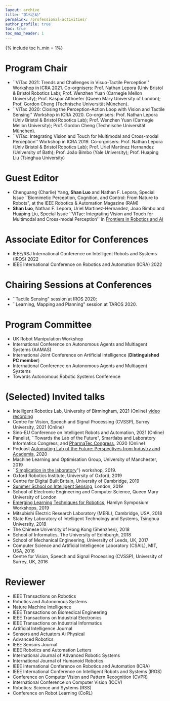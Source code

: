 ```yaml
---
layout: archive
title: "学术活动"
permalink: /professional-activities/
author_profile: true
toc: true
toc_max_header: 1
---
```

{% include toc h_min = 1%}


# Program Chair
* ``ViTac 2021: Trends and Challenges in Visuo-Tactile Perception'' Workshop in ICRA 2021. Co-orgnisers: Prof. Nathan Lepora (Univ Bristol \& Bristol Robotics Lab); Prof. Wenzhen Yuan (Carnegie Mellon University); Prof. Kaspar Althoefer (Queen Mary University of London); Prof. Gordon Cheng (Technische Universität München).
* ``ViTac 2020: Closing the Perception-Action Loop with Vision and Tactile Sensing'' Workshop in ICRA 2020. Co-orgnisers: Prof. Nathan Lepora (Univ Bristol \& Bristol Robotics Lab); Prof. Wenzhen Yuan (Carnegie Mellon University); Prof. Gordon Cheng (Technische Universität München).
* ``ViTac: Integrating Vision and Touch for Multimodal and Cross-modal Perception'' Workshop in ICRA 2019. Co-orgnisers: Prof. Nathan Lepora (Univ Bristol \& Bristol Robotics Lab); Prof. Uriel Martinez Hernandez (University of Bath); Prof. João Bimbo (Yale University); Prof. Huaping Liu (Tsinghua University)

# Guest Editor
* Chenguang (Charlie) Yang, **Shan Luo** and Nathan F. Lepora, Special Issue ``Biomimetic Perception, Cognition, and Control: From Nature to Robots", at the IEEE Robotics & Automation Magazine (RAM)
* **Shan Luo**, Nathan F. Lepora, Uriel Martinez-Hernandez, Joao Bimbo and Huaping Liu, Special Issue ``ViTac: Integrating Vision and Touch for Multimodal and Cross-modal Perception'' in [Frontiers in Robotics and AI](https://www.frontiersin.org/research-topics/10004/vitac-integrating-vision-and-touch-for-multimodal-and-cross-modal-perception)

# Associate Editor for Conferences
* IEEE/RSJ International Conference on Intelligent Robots and Systems (IROS) 2022
* IEEE International Conference on Robotics and Automation (ICRA) 2022

# Chairing Sessions at Conferences
* ``Tactile Sensing" session at IROS 2020;
* ``Learning, Mapping and Planning" session at TAROS 2020.

# Program Committee
* UK Robot Manipulation Workshop
* International Conference on Autonomous Agents and Multiagent Systems (AAMAS)
* International Joint Conference on Artificial Intelligence (**Distinguished PC member**)
* International Conference on Autonomous Agents and Multiagent Systems 
* Towards Autonomous Robotic Systems Conference

# (Selected) Invited talks
* Intelligent Robotics Lab, University of Birmingham, 2021 (Online) [video recording](https://www.youtube.com/watch?v=6y_t1On2M_c&t=121s)
* Centre for Vision, Speech and Signal Processing (CVSSP), Surrey University, 2021 (Online)
* Sino-EU Conference on Intelligent Robots and Automation, 2021 (Online)
* Panelist, ``Towards the Lab of the Future", Smartlabs and Laboratory Informatics Congress, and [PharmaTec Congress](https://www.oxfordglobal.co.uk/pharmatec-series-virtual/), 2020 (Online)
* Podcast [Automating Lab of the Future: Perspectives from Industry and Academia](https://www.oxfordglobal.co.uk/hub/automating-the-lab-of-the-future-perspectives-from-industry-and-academia/), 2020
* Machine Learning and Optimisation Group, University of Manchester, 2019
* ``[Simplication in the laboratory](https://sila-standard.com/register-now-for-sila-elrig-workshopdrug-discovery-2019-november-6th/#gallery)"} workshop, 2019.
* Oxford Robotics Institute, University of Oxford, 2019
* Centre for Digital Built Britain, University of Cambridge, 2019
* [Summer School on Intelligent Sensing](http://cis.eecs.qmul.ac.uk/school2019.html), London, 2019
* School of Electronic Engineering and Computer Science, Queen Mary University of London
* [Emerging Learning Techniques for Robotics](https://www.ukras.org/wp-content/uploads/2019/05/WAPM12-1.pdf), Hamlyn Symposium Workshops, 2019
* Mitsubishi Electric Research Laboratory (MERL), Cambridge, USA, 2018
* State Key Laboratory of Intelligent Technology and Systems, Tsinghua University, 2018
* The Chinese University of Hong Kong (Shenzhen), 2018
* School of Informatics, The University of Edinburgh, 2018
* School of Mechanical Engineering, University of Leeds, UK, 2017
* Computer Science and Artificial Intelligence Laboratory (CSAIL), MIT, USA, 2016
* Centre for Vision, Speech and Signal Processing (CVSSP), University of Surrey, UK, 2016

# Reviewer
* IEEE Transactions on Robotics
* Robotics and Autonomous Systems 
* Nature Machine Intelligence
* IEEE Transactions on Biomedical Engineering 
* IEEE Transactions on Industrial Electronics 
* IEEE Transactions on Industrial Informatics 
* Artificial Intelligence Journal 
* Sensors and Actuators A: Physical 
* Advanced Robotics 
* IEEE Sensors Journal 
* IEEE Robotics and Automation Letters 
* International Journal of Advanced Robotic Systems 
* International Journal of Humanoid Robotics 
* IEEE International Conference on Robotics and Automation (ICRA) 
* IEEE International Conference on Intelligent Robots and Systems (IROS)
* Conference on Computer Vision and Pattern Recognition (CVPR)
* International Conference on Computer Vision (ICCV)
* Robotics: Science and Systems (RSS)
* Conference on Robot Learning (CoRL)
